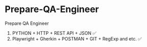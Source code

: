# Prepare-QA-Engineer
Prepare QA Engineer
1. PYTHON + HTTP + REST API + JSON ✅
2. Playwright + Gherkin + POSTMAN + GIT + RegExp and etc. ✅
